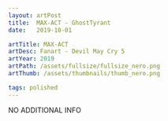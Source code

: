 ```yaml
---
layout: artPost
title:  MAX-ACT - GhostTyrant
date:   2019-10-01

artTitle: MAX-ACT
artDesc: Fanart - Devil May Cry 5
artYear: 2019
artPath: /assets/fullsize/fullsize_nero.png
artThumb: /assets/thumbnails/thumb_nero.png

tags: polished
---
```


NO ADDITIONAL INFO